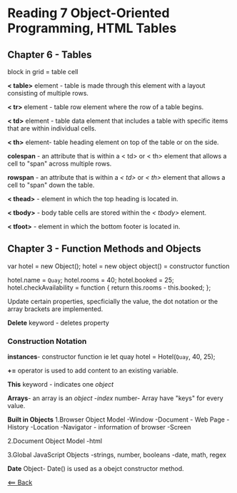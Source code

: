 # Reading 7 Object-Oriented Programming, HTML Tables

## Chapter 6 - Tables

block in grid = table cell

**< table>** element - table is made through this element with a layout consisting of multiple rows.

**< tr>** element - table row element where the row of a table begins.

**< td>** element - table data element that includes a table with specific items that are within individual cells.

**< th>** element- table heading element on top of the table or on the side.

**colespan** - an attribute that is within a < td> or < th> element that allows a cell to "span" across multiple rows.

**rowspan** - an attribute that is within a *< td>* or *< th>* element that allows a cell to "span" down the table.

**< thead>** - element in which the top heading is located in.

**< tbody>** - body table cells are stored within the *< tbody>* element.

**< tfoot>** - element in which the bottom footer is located in.

## Chapter 3 - Function Methods and Objects

var hotel = new Object();
  hotel = new object
  object() = constructor function

hotel.name = `Quay`;
hotel.rooms = 40;
hotel.booked = 25;
hotel.checkAvailability = function {
  return this.rooms - this.booked;
};

Update certain properties, specficially the value, the dot notation or the array brackets are implemented.

**Delete** keyword - deletes property

### Construction Notation

**instances**- constructor function
   ie let quay hotel = Hotel(`Quay`, 40, 25);

**+=** operator is used to add content to an existing variable.

**This** keyword - indicates one *object*

**Arrays**- an array is an *object*
-*index* number- Array have "keys" for every value.

**Built in Objects**
1.Browser Object Model
  -Window
  -Document - Web Page
  -History
  -Location
  -Navigator - information of browser
  -Screen

2.Document Object Model
-html

3.Global JavaScript Objects
-strings, number, booleans
-date, math, regex

**Date** Object- Date() is used as a obejct constructor method.

[<== Back](README.md)